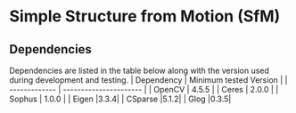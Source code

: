 # Simple Structure from Motion (SfM)


## Dependencies
Dependencies are listed in the table below along with the version used during development and testing.
| Dependency    | Minimum tested Version |
| ------------- | ---------------------- |
| OpenCV        | 4.5.5  |
| Ceres         | 2.0.0  |
| Sophus        | 1.0.0  |
| Eigen         |3.3.4|
| CSparse       |5.1.2|
| Glog          |0.3.5|


